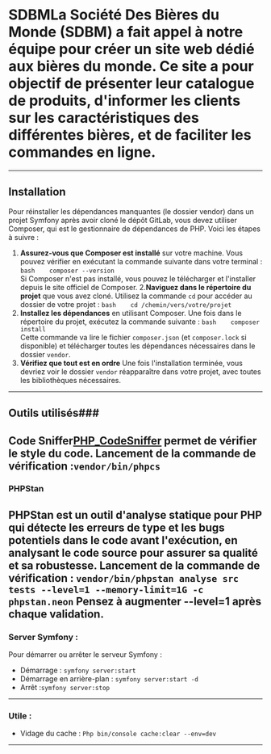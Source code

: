 # SDBMLa Société Des Bières du Monde (SDBM) a fait appel à notre équipe pour créer un site web dédié aux bières du monde. Ce site a pour objectif de présenter leur catalogue de produits, d'informer les clients sur les caractéristiques des différentes bières, et de faciliter les commandes en ligne.
---
## Installation 
Pour réinstaller les dépendances manquantes (le dossier vendor) dans un projet Symfony après avoir cloné le dépôt GitLab, vous devez utiliser Composer, qui est le gestionnaire de dépendances de PHP.
Voici les étapes à suivre :
1. **Assurez-vous que Composer est installé** sur votre machine. 
Vous pouvez vérifier en exécutant la commande suivante dans votre terminal :
```bash    composer --version    ```   
Si Composer n'est pas installé, vous pouvez le télécharger et l'installer depuis le site officiel de Composer.
2.**Naviguez dans le répertoire du projet** que vous avez cloné. Utilisez la commande `cd` pour accéder au dossier de votre projet :    ```bash    cd /chemin/vers/votre/projet    ```
3. **Installez les dépendances** en utilisant Composer. Une fois dans le répertoire du projet, exécutez la commande suivante :
```bash    composer install    ```   
Cette commande va lire le fichier `composer.json` (et `composer.lock` si disponible) et télécharger toutes les dépendances nécessaires dans le dossier `vendor`.
4. **Vérifiez que tout est en ordre**
Une fois l'installation terminée, vous devriez voir le dossier `vendor` réapparaître dans votre projet, avec toutes les bibliothèques nécessaires.
---
## Outils utilisés### 
Code Sniffer[PHP_CodeSniffer](https://github.com/PHPCSStandards/PHP_CodeSniffer/) permet de vérifier le style du code.
Lancement de la commande de vérification :```vendor/bin/phpcs```
---
### PHPStan
PHPStan est un outil d'analyse statique pour PHP qui détecte les erreurs de type et les bugs potentiels dans le code avant l'exécution, en analysant le code source pour assurer sa qualité et sa robustesse. Lancement de la commande de vérification :
```vendor/bin/phpstan analyse src tests --level=1 --memory-limit=1G -c phpstan.neon```
Pensez à augmenter --level=1 après chaque validation.
---
### Server Symfony :
Pour démarrer ou arrêter le serveur Symfony :
- Démarrage : `symfony server:start`
- Démarrage en arrière-plan : `symfony server:start -d` 
- Arrêt :`symfony server:stop`
---
### Utile : 
- Vidage du cache : `Php bin/console cache:clear --env=dev`
---


